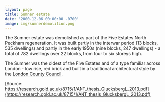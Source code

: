 ```yaml
---
layout: page
title: Sumner estate
date: '2000-12-06 00:00:00 -0700'
image: img/sumnerdemolition.png
---
```

The Sumner estate was demolished as part of the Five Estates North Peckham regeneration. It was built partly in the interwar period (13 blocks, 535 dwellings) and partly in the early 1950s (nine blocks, 247 dwellings) - a total of 782 dwellings over 22 blocks, from four to six storeys high.

The Sumner was the oldest of the Five Estates and of a type familiar across London - low rise, red brick and built in a traditional architectural style by the [London County Council](https://en.wikipedia.org/wiki/London_County_Council).

[Source: https://research.gold.ac.uk/8715/1/ANT_thesis_GlucksbergL_2013.pdf](https://research.gold.ac.uk/8715/1/ANT_thesis_GlucksbergL_2013.pdf)
